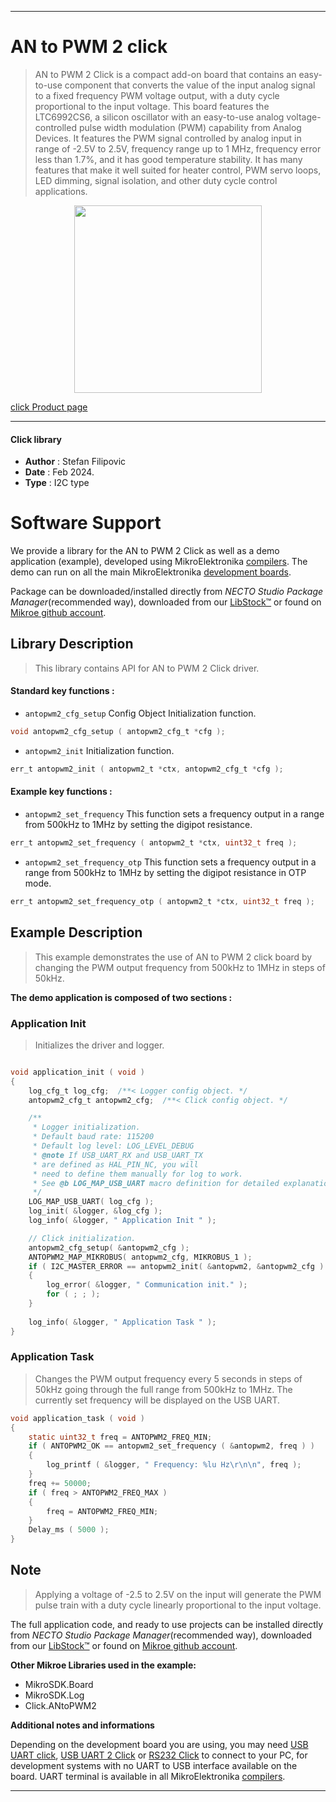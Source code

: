 
---
# AN to PWM 2 click

> AN to PWM 2 Click is a compact add-on board that contains an easy-to-use component that converts the value of the input analog signal to a fixed frequency PWM voltage output, with a duty cycle proportional to the input voltage. This board features the LTC6992CS6, a silicon oscillator with an easy-to-use analog voltage-controlled pulse width modulation (PWM) capability from Analog Devices. It features the PWM signal controlled by analog input in range of -2.5V to 2.5V, frequency range up to 1 MHz, frequency error less than 1.7%, and it has good temperature stability. It has many features that make it well suited for heater control, PWM servo loops, LED dimming, signal isolation, and other duty cycle control applications.

<p align="center">
  <img src="https://download.mikroe.com/images/click_for_ide/antopwm2_click.png" height=300px>
</p>

[click Product page](https://www.mikroe.com/an-to-pwm-2-click)

---


#### Click library

- **Author**        : Stefan Filipovic
- **Date**          : Feb 2024.
- **Type**          : I2C type


# Software Support

We provide a library for the AN to PWM 2 Click
as well as a demo application (example), developed using MikroElektronika
[compilers](https://www.mikroe.com/necto-studio).
The demo can run on all the main MikroElektronika [development boards](https://www.mikroe.com/development-boards).

Package can be downloaded/installed directly from *NECTO Studio Package Manager*(recommended way), downloaded from our [LibStock&trade;](https://libstock.mikroe.com) or found on [Mikroe github account](https://github.com/MikroElektronika/mikrosdk_click_v2/tree/master/clicks).

## Library Description

> This library contains API for AN to PWM 2 Click driver.

#### Standard key functions :

- `antopwm2_cfg_setup` Config Object Initialization function.
```c
void antopwm2_cfg_setup ( antopwm2_cfg_t *cfg );
```

- `antopwm2_init` Initialization function.
```c
err_t antopwm2_init ( antopwm2_t *ctx, antopwm2_cfg_t *cfg );
```

#### Example key functions :

- `antopwm2_set_frequency` This function sets a frequency output in a range from 500kHz to 1MHz by setting the digipot resistance.
```c
err_t antopwm2_set_frequency ( antopwm2_t *ctx, uint32_t freq );
```

- `antopwm2_set_frequency_otp` This function sets a frequency output in a range from 500kHz to 1MHz by setting the digipot resistance in OTP mode.
```c
err_t antopwm2_set_frequency_otp ( antopwm2_t *ctx, uint32_t freq );
```

## Example Description

> This example demonstrates the use of AN to PWM 2 click board by changing the PWM output frequency from 500kHz to 1MHz in steps of 50kHz.

**The demo application is composed of two sections :**

### Application Init

> Initializes the driver and logger.

```c

void application_init ( void )
{
    log_cfg_t log_cfg;  /**< Logger config object. */
    antopwm2_cfg_t antopwm2_cfg;  /**< Click config object. */

    /** 
     * Logger initialization.
     * Default baud rate: 115200
     * Default log level: LOG_LEVEL_DEBUG
     * @note If USB_UART_RX and USB_UART_TX 
     * are defined as HAL_PIN_NC, you will 
     * need to define them manually for log to work. 
     * See @b LOG_MAP_USB_UART macro definition for detailed explanation.
     */
    LOG_MAP_USB_UART( log_cfg );
    log_init( &logger, &log_cfg );
    log_info( &logger, " Application Init " );

    // Click initialization.
    antopwm2_cfg_setup( &antopwm2_cfg );
    ANTOPWM2_MAP_MIKROBUS( antopwm2_cfg, MIKROBUS_1 );
    if ( I2C_MASTER_ERROR == antopwm2_init( &antopwm2, &antopwm2_cfg ) ) 
    {
        log_error( &logger, " Communication init." );
        for ( ; ; );
    }
    
    log_info( &logger, " Application Task " );
}

```

### Application Task

> Changes the PWM output frequency every 5 seconds in steps of 50kHz going through the full range from 500kHz to 1MHz. The currently set frequency will be displayed on the USB UART.

```c
void application_task ( void )
{
    static uint32_t freq = ANTOPWM2_FREQ_MIN;
    if ( ANTOPWM2_OK == antopwm2_set_frequency ( &antopwm2, freq ) )
    {
        log_printf ( &logger, " Frequency: %lu Hz\r\n\n", freq );
    }
    freq += 50000;
    if ( freq > ANTOPWM2_FREQ_MAX )
    {
        freq = ANTOPWM2_FREQ_MIN;
    }
    Delay_ms ( 5000 );
}
```

## Note

> Applying a voltage of -2.5 to 2.5V on the input will generate the PWM pulse train with a duty cycle linearly proportional to the input voltage.

The full application code, and ready to use projects can be installed directly from *NECTO Studio Package Manager*(recommended way), downloaded from our [LibStock&trade;](https://libstock.mikroe.com) or found on [Mikroe github account](https://github.com/MikroElektronika/mikrosdk_click_v2/tree/master/clicks).

**Other Mikroe Libraries used in the example:**

- MikroSDK.Board
- MikroSDK.Log
- Click.ANtoPWM2

**Additional notes and informations**

Depending on the development board you are using, you may need
[USB UART click](https://www.mikroe.com/usb-uart-click),
[USB UART 2 Click](https://www.mikroe.com/usb-uart-2-click) or
[RS232 Click](https://www.mikroe.com/rs232-click) to connect to your PC, for
development systems with no UART to USB interface available on the board. UART
terminal is available in all MikroElektronika
[compilers](https://shop.mikroe.com/compilers).

---
